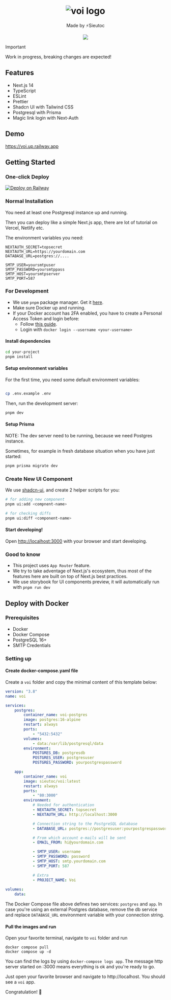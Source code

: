 <h1 align="center">
 <img src="https://i.imgur.com/Xohapcq.png" title="voi logo" />
</h1>

<p align="center">Made by ⚡Sieutoc</p>

<p align="center" width="100%">
    <img src="https://github.com/getsieutoc/voi/assets/1083478/7afcc2d3-0a2b-4bc8-acb8-42f99ded4bdd" />
</p>

> [!IMPORTANT]
> Work in progress, breaking changes are expected!

## Features

- Next.js 14
- TypeScript
- ESLint
- Prettier
- Shadcn UI with Tailwind CSS
- Postgresql with Prisma
- Magic link login with Next-Auth

## Demo

https://voi.up.railway.app

## Getting Started

### One-click Deploy

[![Deploy on Railway](https://railway.app/button.svg)](https://railway.app/template/kJ5jtI?referralCode=pwTZMY)

### Normal Installation

You need at least one Postgresql instance up and running.

Then you can deploy like a simple Next.js app, there are lot of tutorial on Vercel, Netlify etc.

The environment variables you need:

```
NEXTAUTH_SECRET=topsecret
NEXTAUTH_URL=https://yourdomain.com
DATABASE_URL=postgres://....

SMTP_USER=yoursmtpuser
SMTP_PASSWORD=yoursmtppass
SMTP_HOST=yoursmtpserver
SMTP_PORT=587
```

### For Development

- We use `pnpm` package manager. Get it [here](https://pnpm.io/installation).
- Make sure Docker up and running.
- If your Docker account has 2FA enabled, you have to create a Personal Access Token and login before:
    - Follow [this guide](https://docs.docker.com/docker-hub/access-tokens/).
    - Login with `docker login --username <your-username>`


#### Install dependencies

```bash
cd your-project
pnpm install
```

#### Setup environment variables

For the first time, you need some default environment variables:

```bash

cp .env.example .env
```

Then, run the development server:

```bash
pnpm dev
```

#### Setup Prisma

NOTE: The dev server need to be running, because we need Postgres instance.

Sometimes, for example in fresh database situation when you have just started:

```bash
pnpm prisma migrate dev
```

### Create New UI Component

We use [shadcn-ui](https://ui.shadcn.com/), and create 2 helper scripts for you:

```bash
# for adding new component
pnpm ui:add <compnent-name>

# for checking diffs
pnpm ui:diff <component-name>
```

#### Start developing!

Open [http://localhost:3000](http://localhost:3000) with your browser and start developing.

### Good to know

- This project uses `App Router` feature.
- We try to take adventage of Next.js's ecosystem, thus most of the features here are built on top of Next.js best practices.
- We use storybook for UI components preview, it will automatically run with `pnpm run dev`

## Deploy with Docker

### Prerequisites

- Docker
- Docker Compose
- PostgreSQL  16+
- SMTP Credentials

### Setting up

#### Create docker-compose.yaml file

Create a `voi` folder and copy the minimal content of this template below:

```yaml
version: "3.8"
name: voi

services:
    postgres:
        container_name: voi-postgres
        image: postgres:16-alpine
        restart: always
        ports:
            - "5432:5432"
        volumes:
            - data:/var/lib/postgresql/data
        environment:
            POSTGRES_DB: postgresdb
            POSTGRES_USER: postgresuser
            POSTGRES_PASSWORD: yourpostgrespassword

    app:
        container_name: voi
        image: sieutoc/voi:latest
        restart: always
        ports:
            - "80:3000"
        environment:            
            # Needed for authentication
            - NEXTAUTH_SECRET: topsecret
            - NEXTAUTH_URL: http://localhost:3000

            # Connection string to the PostgreSQL database
            - DATABASE_URL: postgres://postgresuser:yourpostgrespassword@db:5432/postgresdb

            # From which account e-mails will be sent
            - EMAIL_FROM: hi@yourdomain.com

            - SMTP_USER: username
            - SMTP_PASSWORD: password
            - SMTP_HOST: smtp.yourdomain.com
            - SMTP_PORT: 587

            # Extra
            - PROJECT_NAME: Voi
    
volumes:
    data:
```

The Docker Compose file above defines two services: `postgres` and `app`. In case you're using an external Postgres database, remove the db service and replace `DATABASE_URL` environment variable with your connection string.

#### Pull the images and run

Open your favorite terminal, navigate to `voi` folder and run

```
docker compose pull
docker compose up -d
```

You can find the logs by using `docker-compose logs app`. The message http server started on :3000 means everything is ok and you're ready to go.

Just open your favorite browser and navigate to http://localhost. You should see a `voi` app.

Congratulation! :tada:
